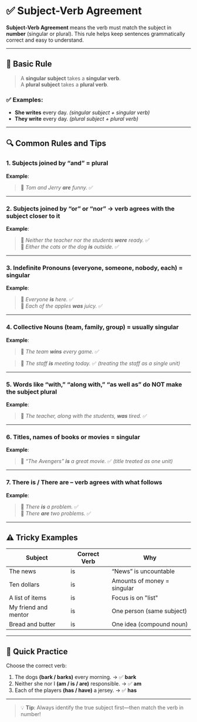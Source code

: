 # ✅ Subject-Verb Agreement

**Subject-Verb Agreement** means the verb must match the subject in **number** (singular or plural). This rule helps keep sentences grammatically correct and easy to understand.

---

## 📌 Basic Rule

> A **singular subject** takes a **singular verb**.  
> A **plural subject** takes a **plural verb**.

### ✅ Examples:

- **She writes** every day. _(singular subject + singular verb)_
- **They write** every day. _(plural subject + plural verb)_

---

## 🔍 Common Rules and Tips

### 1. **Subjects joined by “and” = plural**

**Example**:

> 🔹 _Tom and Jerry **are** funny._ ✅

---

### 2. **Subjects joined by “or” or “nor” → verb agrees with the subject closer to it**

**Example**:

> 🔹 _Neither the teacher nor the students **were** ready._ ✅  
> 🔹 _Either the cats or the dog **is** outside._ ✅

---

### 3. **Indefinite Pronouns** (everyone, someone, nobody, each) = singular

**Example**:

> 🔹 _Everyone **is** here._ ✅  
> 🔹 _Each of the apples **was** juicy._ ✅

---

### 4. **Collective Nouns** (team, family, group) = usually singular

**Example**:

> 🔹 _The team **wins** every game._ ✅

> 🔹 _The staff **is** meeting today._ ✅ _(treating the staff as a single unit)_

---

### 5. **Words like “with,” “along with,” “as well as” do NOT make the subject plural**

**Example**:

> 🔹 _The teacher, along with the students, **was** tired._ ✅

---

### 6. **Titles, names of books or movies = singular**

**Example**:

> 🔹 _“The Avengers” **is** a great movie._ ✅ _(title treated as one unit)_

---

### 7. **There is / There are** – verb agrees with what follows

**Example**:

> 🔹 _There **is** a problem._ ✅  
> 🔹 _There **are** two problems._ ✅

---

## ⚠️ Tricky Examples

| Subject              | Correct Verb | Why                         |
| -------------------- | ------------ | --------------------------- |
| The news             | is           | “News” is uncountable       |
| Ten dollars          | is           | Amounts of money = singular |
| A list of items      | is           | Focus is on "list"          |
| My friend and mentor | is           | One person (same subject)   |
| Bread and butter     | is           | One idea (compound noun)    |

---

## 🧠 Quick Practice

Choose the correct verb:

1. The dogs **(bark / barks)** every morning. → ✅ **bark**
2. Neither she nor I **(am / is / are)** responsible. → ✅ **am**
3. Each of the players **(has / have)** a jersey. → ✅ **has**

---

> 💡 **Tip**: Always identify the true subject first—then match the verb in number!
